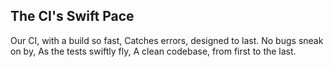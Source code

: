 ## The CI's Swift Pace

Our CI, with a build so fast,
Catches errors, designed to last.
No bugs sneak on by,
As the tests swiftly fly,
A clean codebase, from first to the last.
